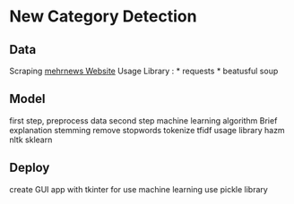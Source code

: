 # New Category Detection

## Data
Scraping [mehrnews Website](mehrnews.com)
Usage Library :
    * requests
    * beatusful soup
## Model
first step, preprocess data 
second step machine learning algorithm
    Brief explanation
        stemming 
        remove stopwords
        tokenize 
        tfidf
    usage library
    hazm
    nltk
    sklearn

## Deploy
create GUI app with tkinter
for use machine learning use pickle library